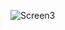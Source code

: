 ![Screen3](https://github.com/TanyaKupr/qa-engineer-project-84/assets/169067823/394eb2d4-5e79-4e5b-9a1a-ab711360d1ff)
